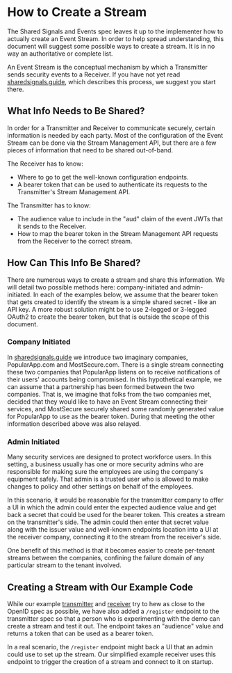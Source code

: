 # How to Create a Stream

The Shared Signals and Events spec leaves it up to the implementer how to
actually create an Event Stream. In order to help spread understanding, this
document will suggest some possible ways to create a stream. It is in no way an
authoritative or complete list.

An Event Stream is the conceptual mechanism by which a Transmitter sends security
events to a Receiver. If you have not yet read
[sharedsignals.guide](https://sharedsignals.guide),
which describes this process, we suggest you start there.

## What Info Needs to Be Shared?
In order for a Transmitter and Receiver to communicate securely, certain
information is needed by each party. Most of the configuration of the Event
Stream can be done via the Stream Management API, but there are a few pieces of
information that need to be shared out-of-band.

The Receiver has to know:
- Where to go to get the well-known configuration endpoints.
- A bearer token that can be used to authenticate its requests to the
Transmitter's Stream Management API.

The Transmitter has to know:
- The audience value to include in the "aud" claim of the event JWTs that it
sends to the Receiver.
- How to map the bearer token in the Stream Management API requests from the
Receiver to the correct stream.

## How Can This Info Be Shared?
There are numerous ways to create a stream and share this information. We will
detail two possible methods here: company-initiated and admin-initiated. In each
of the examples below, we assume that the bearer token that gets created to
identify the stream is a simple shared secret - like an API key. A more robust
solution might be to use 2-legged or 3-legged OAuth2 to create the bearer token,
but that is outside the scope of this document.

### Company Initiated
In [sharedsignals.guide](https://sharedsignals.guide) we introduce two imaginary
companies, PopularApp.com and MostSecure.com. There is a single stream connecting
these two companies that PopularApp listens on to receive notifications of their
users' accounts being compromised. In this hypothetical example, we can assume
that a partnership has been formed between the two companies. That is, we imagine
that folks from the two companies met, decided that they would like to have an
Event Stream connecting their services, and MostSecure securely shared some
randomly generated value for PopularApp to use as the bearer token. During that
meeting the other information described above was also relayed.

### Admin Initiated
Many security services are designed to protect workforce users. In this setting,
a business usually has one or more security admins who are responsible for making
sure the employees are using the company's equipment safely. That admin is a
trusted user who is allowed to make changes to policy and other settings on
behalf of the employees.

In this scenario, it would be reasonable for the transmitter company to offer a
UI in which the admin could enter the expected audience value and get back a
secret that could be used for the bearer token. This creates a stream on the
transmitter's side. The admin could then enter that secret value along with the
issuer value and well-known endpoints location into a UI at the receiver company,
connecting it to the stream from the receiver's side.

One benefit of this method is that it becomes easier to create per-tenant streams
between the companies, confining the failure domain of any particular stream to
the tenant involved.

## Creating a Stream with Our Example Code
While our example [transmitter](../examples/transmitter) and
[receiver](../examples/receiver) try to hew as close to the OpenID spec
as possible, we have also added a `/register` endpoint to the transmitter spec so
that a person who is experimenting with the demo can create a stream and test it
out. The endpoint takes an "audience" value and returns a token that can be used
as a bearer token.

In a real scenario, the `/register` endpoint might back a UI that an admin could
use to set up the stream. Our simplified example receiver uses this endpoint to
trigger the creation of a stream and connect to it on startup.
